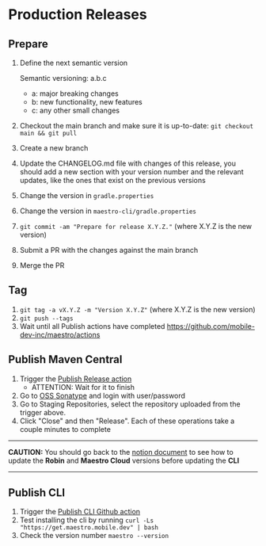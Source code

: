 # Production Releases

## Prepare

1. Define the next semantic version

   Semantic versioning: a.b.c

   - a: major breaking changes
   - b: new functionality, new features
   - c: any other small changes

2. Checkout the main branch and make sure it is up-to-date: `git checkout main && git pull`
3. Create a new branch
4. Update the CHANGELOG.md file with changes of this release, you should add a new section with your version number and the relevant updates, like the ones that exist on the previous versions
5. Change the version in `gradle.properties`
6. Change the version in `maestro-cli/gradle.properties`
7. `git commit -am "Prepare for release X.Y.Z."` (where X.Y.Z is the new version)
8. Submit a PR with the changes against the main branch
9. Merge the PR

## Tag

1. `git tag -a vX.Y.Z -m "Version X.Y.Z"` (where X.Y.Z is the new version)
2. `git push --tags`
3. Wait until all Publish actions have completed https://github.com/mobile-dev-inc/maestro/actions

## Publish Maven Central

1. Trigger the [Publish Release action](https://github.com/mobile-dev-inc/maestro/actions/workflows/publish-release.yml)
   - ATTENTION: Wait for it to finish
3. Go to [OSS Sonatype](https://s01.oss.sonatype.org/) and login with user/password
4. Go to Staging Repositories, select the repository uploaded from the trigger above.
5. Click "Close" and then "Release". Each of these operations take a couple minutes to complete

____________________________________________________________________________________________________________________________________________________
**CAUTION:** You should go back to the [notion document](https://www.notion.so/Maestro-Release-Run-Book-78159c6f80de4492a6e9e05bb490cf60?pvs=4) to see how to update the **Robin** and **Maestro Cloud** versions before updating the **CLI**
____________________________________________________________________________________________________________________________________________________

## Publish CLI

1. Trigger the [Publish CLI Github action](https://github.com/mobile-dev-inc/maestro/actions/workflows/publish-cli.yml)
2. Test installing the cli by running `curl -Ls "https://get.maestro.mobile.dev" | bash`
3. Check the version number `maestro --version`


